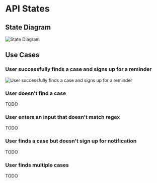 # API States

## State Diagram

![State Diagram](http://www.plantuml.com/plantuml/proxy?cache=no&src=https://raw.githubusercontent.com/codeforbtv/courtbot-vt-frontend/main/docs/state-diagram.puml)


## Use Cases

### User successfully finds a case and signs up for a reminder

![User successfully finds a case and signs up for a reminder](http://www.plantuml.com/plantuml/proxy?cache=no&src=https://raw.githubusercontent.com/codeforbtv/courtbot-vt-frontend/main/docs/use-cases/case-found-sign-up-for-reminder.puml)

### User doesn't find a case

TODO

### User enters an input that doesn't match regex

TODO

### User finds a case but doesn't sign up for notification

TODO

### User finds multiple cases

TODO

